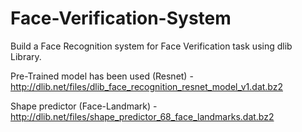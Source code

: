 # Face-Verification-System
Build a Face Recognition system for Face Verification task using dlib Library. 

Pre-Trained model has been used (Resnet) - http://dlib.net/files/dlib_face_recognition_resnet_model_v1.dat.bz2

Shape predictor (Face-Landmark) - http://dlib.net/files/shape_predictor_68_face_landmarks.dat.bz2
